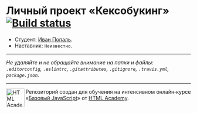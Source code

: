 # Личный проект «Кексобукинг» [![Build status][travis-image]][travis-url]

* Студент: [Иван Попаль](https://up.htmlacademy.ru/javascript/10/user/16977).
* Наставник: `Неизвестно`.

---

_Не удаляйте и не обращайте внимание на папки и файлы:_<br>
_`.editorconfig`, `.eslintrc`, `.gitattributes`, `.gitignore`, `.travis.yml`, `package.json`._

---

<a href="https://htmlacademy.ru/intensive/javascript"><img align="left" width="50" height="50" title="HTML Academy" src="https://up.htmlacademy.ru/static/img/intensive/javascript/logo-for-github.svg"></a>

Репозиторий создан для обучения на интенсивном онлайн‑курсе «[Базовый JavaScript](https://htmlacademy.ru/intensive/javascript)» от [HTML Academy](https://htmlacademy.ru).

[travis-image]: https://travis-ci.org/htmlacademy-javascript/16977-keksobooking.svg?branch=master
[travis-url]: https://travis-ci.org/htmlacademy-javascript/16977-keksobooking
